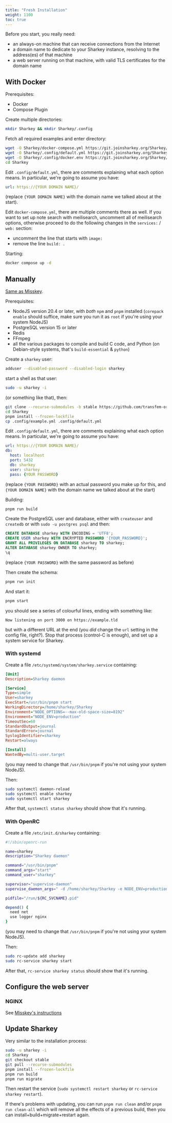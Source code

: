 ```yaml
---
title: "Fresh Installation"
weight: 1100
toc: true
---
```


Before you start, you really need:

* an always-on machine that can receive connections from the Internet
* a domain name to dedicate to your Sharkey instance, resolving to the
  address(es) of that machine
* a web server running on that machine, with valid TLS certificates
  for the domain name

## With Docker

Prerequisites:

* Docker
* Compose Plugin

Create multiple directories:

```bash
mkdir Sharkey && mkdir Sharkey/.config
```

Fetch all required examples and enter directory:

```bash
wget -O Sharkey/docker-compose.yml https://git.joinsharkey.org/Sharkey/Sharkey/raw/branch/stable/docker-compose_example.yml
wget -O Sharkey/.config/default.yml https://git.joinsharkey.org/Sharkey/Sharkey/raw/branch/stable/.config/docker_example.yml
wget -O Sharkey/.config/docker.env https://git.joinsharkey.org/Sharkey/Sharkey/raw/branch/stable/.config/docker_example.env
cd Sharkey
```

Edit `.config/default.yml`, there are comments explaining what each
option means. In particular, we're going to assume you have:

```yaml
url: https://{YOUR DOMAIN NAME}/
```

(replace `{YOUR DOMAIN NAME}` with the domain name we talked about
at the start).

Edit `docker-compose.yml`, there are multiple comments there as
well. If you want to set up note search with meilisearch, uncomment
all of meilisearch options, otherwise proceed to do the following
changes in the `services:` / `web:` section:

* uncomment the line that starts with `image:`
* remove the line `build: .`

Starting:

```bash
docker compose up -d
```

## Manually

[Same as
Misskey](https://misskey-hub.net/en/docs/install/manual.html).

Prerequisites:

* NodeJS version 20.4 or later, with *both* `npm` and `pnpm`
  installed (`corepack enable` should suffice, make sure you run it
  as `root` if you're using your system NodeJS)
* PostgreSQL version 15 or later
* Redis
* FFmpeg
* all the various packages to compile and build C code, and Python (on
  Debian-style systems, that's `build-essential` & `python`)

Create a `sharkey` user:

```bash
adduser --disabled-password --disabled-login sharkey
```

start a shell as that user:

```bash
sudo -u sharkey -i
```

(or something like that), then:

```bash
git clone --recurse-submodules -b stable https://github.com/transfem-org/Sharkey.git
cd Sharkey
pnpm install --frozen-lockfile
cp .config/example.yml .config/default.yml
```

Edit `.config/default.yml`, there are comments explaining what each
option means. In particular, we're going to assume you have:

```yaml
url: https://{YOUR DOMAIN NAME}/
db:
  host: localhost
  port: 5432
  db: sharkey
  user: sharkey
  pass: {YOUR PASSWORD}
```

(replace `{YOUR PASSWORD}` with an actual password you make up for
this, and `{YOUR DOMAIN NAME}` with the domain name we talked about
at the start)

Building:

```bash
pnpm run build
```

Create the PostgreSQL user and database, either with `createuser`
and `createdb` or with `sudo -u postgres psql` and then:

```sql
CREATE DATABASE sharkey WITH ENCODING = 'UTF8';
CREATE USER sharkey WITH ENCRYPTED PASSWORD '{YOUR_PASSWORD}';
GRANT ALL PRIVILEGES ON DATABASE sharkey TO sharkey;
ALTER DATABASE sharkey OWNER TO sharkey;
\q
```

(replace `{YOUR PASSWORD}` with the same password as before)

Then create the schema:

```bash
pnpm run init
```

And start it:

```bash
pnpm start
```

you should see a series of colourful lines, ending with something
like:

```text
Now listening on port 3000 on https://example.tld
```

but with a different URL at the end (you *did* change the `url`
setting in the config file, right?). Stop that process (control-C is
enough), and set up a system service for Sharkey.

### With systemd

Create a file `/etc/systemd/system/sharkey.service` containing:

```ini
[Unit]
Description=Sharkey daemon

[Service]
Type=simple
User=sharkey
ExecStart=/usr/bin/pnpm start
WorkingDirectory=/home/sharkey/Sharkey
Environment="NODE_OPTIONS=--max-old-space-size=8192"
Environment="NODE_ENV=production"
TimeoutSec=60
StandardOutput=journal
StandardError=journal
SyslogIdentifier=sharkey
Restart=always

[Install]
WantedBy=multi-user.target
```

(you may need to change that `/usr/bin/pnpm` if you're not using
your system NodeJS).

Then:

```bash
sudo systemctl daemon-reload
sudo systemctl enable sharkey
sudo systemctl start sharkey
```

After that, `systemctl status sharkey` should show that it's
running.

### With OpenRC

Create a file `/etc/init.d/sharkey` containing:

```bash
#!/sbin/openrc-run

name=sharkey
description="Sharkey daemon"

command="/usr/bin/pnpm"
command_args="start"
command_user="sharkey"

supervisor="supervise-daemon"
supervise_daemon_args=" -d /home/sharkey/Sharkey -e NODE_ENV=production -e \"NODE_OPTIONS=--max-old-space-size=8192\""

pidfile="/run/${RC_SVCNAME}.pid"

depend() {
  need net
  use logger nginx
}
```

(you may need to change that `/usr/bin/pnpm` if you're not using
your system NodeJS).

Then:

```bash
sudo rc-update add sharkey
sudo rc-service sharkey start
```

After that, `rc-service sharkey status` should show that it's
running.

## Configure the web server

### NGINX

See [Misskey's
instructions](https://misskey-hub.net/en/docs/admin/nginx.html)

## Update Sharkey

Very similar to the installation process:

```bash
sudo -u sharkey -i
cd Sharkey
git checkout stable
git pull --recurse-submodules
pnpm install --frozen-lockfile
pnpm run build
pnpm run migrate
```

Then restart the service (`sudo systemctl restart sharkey` or
`rc-service sharkey restart`).

If there's problems with updating, you can run `pnpm run clean`
and/or `pnpm run clean-all` which will remove all the effects of a
previous build, then you can install+build+migrate+restart again.
